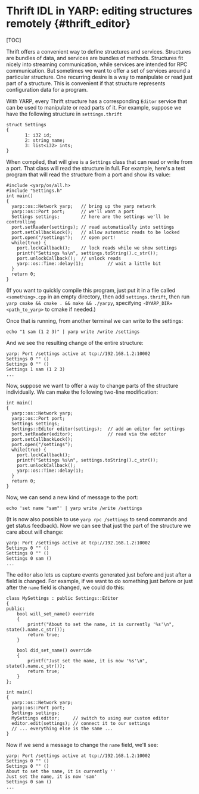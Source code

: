 Thrift IDL in YARP: editing structures remotely                 {#thrift_editor}
===============================================

[TOC]

Thrift offers a convenient way to define structures and services.
Structures are bundles of data, and services are bundles of methods.
Structures fit nicely into streaming communication, while services are intended
for RPC communication.
But sometimes we want to offer a set of services around a particular structure.
One recurring desire is a way to manipulate or read just part of a structure.
This is convenient if that structure represents configuration data for a
program.

With YARP, every Thrift structure has a corresponding `Editor` service that can
be used to manipulate or read parts of it.
For example, suppose we have the following structure in `settings.thrift`

```{.cpp}
struct Settings
{
       1: i32 id;
       2: string name;
       3: list<i32> ints;
}
```

When compiled, that will give is a `Settings` class that can read or write from
a port.
That class will read the structure in full.
For example, here's a test program that will read the structure from a port and
show its value:

```{.cpp}
#include <yarp/os/all.h>
#include "Settings.h"
int main()
{
  yarp::os::Network yarp;   // bring up the yarp network
  yarp::os::Port port;      // we'll want a port
  Settings settings;        // here are the settings we'll be controlling
  port.setReader(settings); // read automatically into settings
  port.setCallbackLock();   // allow automatic reads to be locked
  port.open("/settings");   // open port!
  while(true) {
    port.lockCallback();    // lock reads while we show settings
    printf("Settings %s\n", settings.toString().c_str());
    port.unlockCallback();  // unlock reads
    yarp::os::Time::delay(1);         // wait a little bit
  }
  return 0;
}
```

(If you want to quickly compile this program, just put it in a file called
`<something>.cpp` in an empty directory, then add `settings.thrift`, then run
`yarp cmake && cmake . && make && ./yarpy`, specifying
`-DYARP_DIR=<path_to_yarp>` to cmake if needed.)

Once that is running, from another terminal we can write to the settings:

```
echo "1 sam (1 2 3)" | yarp write /write /settings
```

And we see the resulting change of the entire structure:

```
yarp: Port /settings active at tcp://192.168.1.2:10002
Settings 0 "" ()
Settings 0 "" ()
Settings 1 sam (1 2 3)
...
```

Now, suppose we want to offer a way to change parts of the structure
individually.
We can make the following two-line modification:

```{.cpp}
int main()
{
  yarp::os::Network yarp;
  yarp::os::Port port;
  Settings settings;
  Settings::Editor editor(settings);  // add an editor for settings
  port.setReader(editor);             // read via the editor
  port.setCallbackLock();
  port.open("/settings");
  while(true) {
    port.lockCallback();
    printf("Settings %s\n", settings.toString().c_str());
    port.unlockCallback();
    yarp::os::Time::delay(1);
  }
  return 0;
}
```

Now, we can send a new kind of message to the port:

```
echo 'set name "sam"' | yarp write /write /settings
```

(It is now also possible to use `yarp rpc /settings` to send commands and get
status feedback).
Now we can see that just the part of the structure we care about will change:

```
yarp: Port /settings active at tcp://192.168.1.2:10002
Settings 0 "" ()
Settings 0 "" ()
Settings 0 sam ()
...
```

The editor also lets us capture events generated just before and just after a
field is changed.
For example, if we want to do something just before or just after the `name`
field is changed, we could do this:

```{.cpp}
class MySettings : public Settings::Editor
{
public:
    bool will_set_name() override
    {
        printf("About to set the name, it is currently '%s'\n", state().name.c_str());
        return true;
    }

    bool did_set_name() override
    {
        printf("Just set the name, it is now '%s'\n", state().name.c_str());
        return true;
    }
};

int main()
{
  yarp::os::Network yarp;
  yarp::os::Port port;
  Settings settings;
  MySettings editor;     // switch to using our custom editor
  editor.edit(settings); // connect it to our settings
  // ... everything else is the same ...
}
```

Now if we send a message to change the `name` field, we'll see:

```
yarp: Port /settings active at tcp://192.168.1.2:10002
Settings 0 "" ()
Settings 0 "" ()
About to set the name, it is currently ''
Just set the name, it is now 'sam'
Settings 0 sam ()
...
```
